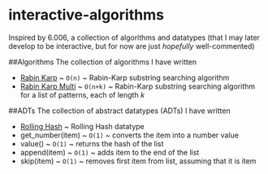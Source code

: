 # interactive-algorithms
Inspired by 6.006, a collection of algorithms and datatypes (that I may later develop to be interactive, but for now are just *hopefully* well-commented)

##Algorithms
The collection of algorithms I have written
* [Rabin Karp](algorithms/rabinkarp.py) ~ `O(n)` ~ Rabin-Karp substring searching algorithm
* [Rabin Karp Multi](algorithms/rabinkarpmulti.py) ~ `O(n+k)` ~ Rabin-Karp substring searching algorithm for a list of patterns, each of length *k*

##ADTs
The collection of abstract datatypes (ADTs) I have written
* [Rolling Hash](adts/rollinghash.py) ~ Rolling Hash datatype
 * get_number(item) ~ `O(1)` ~ converts the item into a number value
 * value() ~ `O(1)` ~ returns the hash of the list
 * append(item) ~ `O(1)` ~ adds item to the end of the list
 * skip(item) ~ `O(1)` ~ removes first item from list, assuming that it is item
